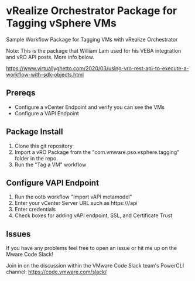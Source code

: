 # vRealize Orchestrator Package for Tagging vSphere VMs
Sample Workflow Package for Tagging VMs with vRealize Orchestrator

Note: This is the package that William Lam used for his VEBA integration and vRO API posts. More info below.

https://www.virtuallyghetto.com/2020/03/using-vro-rest-api-to-execute-a-workflow-with-sdk-objects.html

## Prereqs
- Configure a vCenter Endpoint and verify you can see the VMs
- Configure a VAPI Endpoint 

## Package Install
1. Clone this git repository
2. Import a vRO Package from the "com.vmware.pso.vsphere.tagging" folder in the repo.
3. Run the "Tag a VM" workflow

## Configure VAPI Endpoint
1. Run the ootb workflow "Import vAPI metamodel"
2. Enter your vCenter Server URL such as https://<vcsa>/api
3. Enter credentials
4. Check boxes for adding vAPI endpoint, SSL, and Certificate Trust

## Issues
If you have any problems feel free to open an issue or hit me up on the Mware Code Slack!

Join in on the discussion within the VMware Code Slack team's PowerCLI channel: https://code.vmware.com/slack/